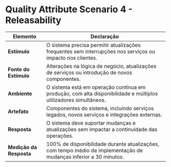 # Quality Attribute Scenario 4 - Releasability

| **Elemento**            | **Declaração**                                                                                       |
|--------------------------|-----------------------------------------------------------------------------------------------------|
| **Estímulo**            | O sistema precisa permitir atualizações frequentes sem interrupções nos serviços ou impacto nos clientes. |
| **Fonte do Estímulo**   | Alterações na lógica de negócio, atualizações de serviços ou introdução de novos componentes.         |
| **Ambiente**            | O sistema está em operação contínua em produção, com alta disponibilidade e múltiplos utilizadores simultâneos. |
| **Artefato**            | Componentes do sistema, incluindo serviços legados, novos serviços e integrações externas.           |
| **Resposta**            | O sistema deve suportar mudanças e atualizações sem impactar a continuidade das operações.           |
| **Medição da Resposta** | 100% de disponibilidade durante atualizações, com tempo médio de implementação de mudanças inferior a 30 minutos. |
